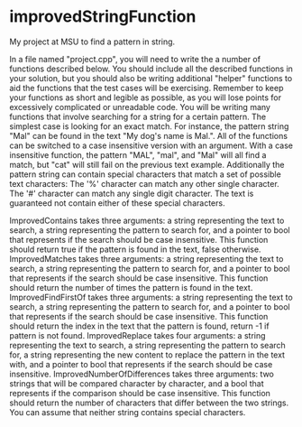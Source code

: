 # improvedStringFunction
My project at MSU to find a pattern in string.

In a file named "project.cpp", you will need to write the a number of functions described below. You should include all the described functions in your solution, but you should also be writing additional "helper" functions to aid the functions that the test cases will be exercising. Remember to keep your functions as short and legible as possible, as you will lose points for excessively complicated or unreadable code.
You will be writing many functions that involve searching for a string for a certain pattern. The simplest case is looking for an exact match. For instance, the pattern string "Mal" can be found in the text "My dog's name is Mal.". All of the functions can be switched to a case insensitive version with an argument. With a case insensitive function, the pattern "MAL", "mal", and "Mal" will all find a match, but "cat" will still fail on the previous text example.
Additionally the pattern string can contain special characters that match a set of possible text characters:
The '%' character can match any other single character.
The '#' character can match any single digit character.
The text is guaranteed not contain either of these special characters.

ImprovedContains takes three arguments: a string representing the text to search, a string representing the pattern to search for, and a pointer to bool that represents if the search should be case insensitive. This function should return true if the pattern is found in the text, false otherwise.
ImprovedMatches takes three arguments: a string representing the text to search, a string representing the pattern to search for, and a pointer to bool that represents if the search should be case insensitive. This function should return the number of times the pattern is found in the text.
ImprovedFindFirstOf takes three arguments: a string representing the text to search, a string representing the pattern to search for, and a pointer to bool that represents if the search should be case insensitive. This function should return the index in the text that the pattern is found, return -1 if pattern is not found.
ImprovedReplace takes four arguments: a string representing the text to search, a string representing the pattern to search for, a string representing the new content to replace the pattern in the text with, and a pointer to bool that represents if the search should be case insensitive.
ImprovedNumberOfDifferences takes three arguments: two strings that will be compared character by character, and a bool that represents if the comparison should be case insensitive. This function should return the number of characters that differ between the two strings. You can assume that neither string contains special characters.

